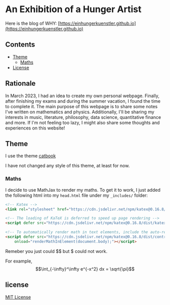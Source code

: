 # An Exhibition of a Hunger Artist

Here is the blog of WHY: [https://einhungerkuenstler.github.io](https://einhungerkuenstler.github.io)

## Contents

- [Theme](#Theme)
  - [Maths](#Maths)
- [License](#license)

## Rationale

In March 2023, I had an idea to create my own personal webpage. Finally, after finishing my exams and during the summer vacation, I found the time to complete it. The main purpose of this webpage is to share some notes I've written on mathematics and physics. Additionally, I'll be sharing my interests in music, literature, philosophy, data science, quantitative finance and more. If I'm not feeling too lazy, I might also share some thoughts and experiences on this website!
##  Theme

I use the theme [catbook](https://github.com/starry99/catbook)
 
I have not changed any style of this theme, at least for now.

### Maths

  I decide to use MathJax to render my maths. To get it to work, I just added the following html into my `head.html` file under my `_includes/` folder:

```html
<!-- Katex -->
<link rel="stylesheet" href="https://cdn.jsdelivr.net/npm/katex@0.16.8/dist/katex.min.css" integrity="sha384-GvrOXuhMATgEsSwCs4smul74iXGOixntILdUW9XmUC6+HX0sLNAK3q71HotJqlAn" crossorigin="anonymous">

<!-- The loading of KaTeX is deferred to speed up page rendering -->
<script defer src="https://cdn.jsdelivr.net/npm/katex@0.16.8/dist/katex.min.js" integrity="sha384-cpW21h6RZv/phavutF+AuVYrr+dA8xD9zs6FwLpaCct6O9ctzYFfFr4dgmgccOTx" crossorigin="anonymous"></script>

<!-- To automatically render math in text elements, include the auto-render extension: -->
<script defer src="https://cdn.jsdelivr.net/npm/katex@0.16.8/dist/contrib/auto-render.min.js" integrity="sha384-+VBxd3r6XgURycqtZ117nYw44OOcIax56Z4dCRWbxyPt0Koah1uHoK0o4+/RRE05" crossorigin="anonymous"
    onload="renderMathInElement(document.body);"></script>
```
Remeber you just could $$ but $ could not work.

For example, $$\int_{-\infty}^\infty e^{-x^2} dx = \sqrt{\pi}$$
## license

[MIT License](https://opensource.org/licenses/MIT)

